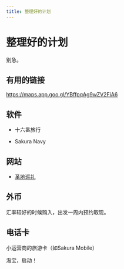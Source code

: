 ```yaml
---
title: 整理好的计划
---
```


# 整理好的计划

别急。

## 有用的链接

https://maps.app.goo.gl/YBffpqAg9wZV2FiA6

## 软件

- 十六番旅行

- Sakura Navy

## 网站

- [圣地巡礼](https://anitabi.cn/)

## 外币

汇率较好的时候购入，出发一周内预约取现。

## 电话卡

小运营商的旅游卡（如Sakura Mobile）

淘宝，启动！
